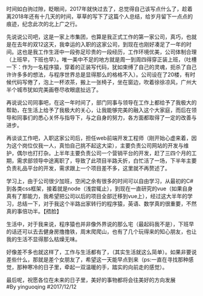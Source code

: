    时间如白驹过隙，眨眼间，2017年就快过去了，总觉得自己该写点什么了，趁着离2018年还有十几天的时间，草草的写下了这篇个人总结，给岁月留下一点点的痕迹，纪念此次的北上广之行。

   先说说公司吧，这是一家上市集团，也算是我正式工作的第一家公司，真巧，也就是在去年的双12这天，我幸运的入职的这家公司，到现在也刚好凑足了一年的时间。这也是我工作生涯中一段弥足珍贵的一段经历，工作环境优美，公司体制合理（上班早，下班也早）。唯一美中不足的地方就是周一到周四得穿正装上班，（吐槽一下：作为一名程序猿，穿着的正装写代码，犹如束缚了自己的灵魂，扼杀了自己许许多多的想法，与程序世界总是显得那么的格格不入）。公司设在了20楼，有时候代码写倦了，泡上一杯浓茶，搬上一张椅子，坐在窗边，吹着徐徐凉风，广州大半个城市犹如完美画卷尽收眼底扯远了。
   
   再说说公司同事吧，在这一年时间了，部门同事与领导在工作上都给予了我极大的帮助，在生活上给予了我极大的关心，让我能够完美的融入这个大家庭，而后在领导和同事们的悉心关怀与指导下，与之自身的努力，各方面都取得了一定的改善与进步。
   
   再谈谈工作吧，入职这家公司后，担任web前端开发工程师（刚开始心虚来着，因为这个岗位仅我一人，真怕自己挑不起这大梁），主要负责公司网站的开发与维护，偶尔也打打杂。上半年主要负责公司一个营销平台的开发，赶了三四个月的工期，需求部领导中途离职了，导致了此项目半路夭折，白忙活了一场，下半年主要负责礼品平台的开发，需求跟上一个项目差不多，这里就不再赘述了。
   
   学习上，由于公司很少加班，空闲之余有很多的时间可以自由学习，从最初的C#到各类css框架，接着就是node（浅尝辄止），到现在一直研究的vue（如果自身真有了那能力，我希望把公司以后的项目全部迁移到vue上），经过这大半年的学习，总结一下，对于我这个半路出家转行的程序猿，英语、数学真的很重要，不然真的事倍功半。【捂脸】
   
   生活中，对于我来说，程序猿也并非像外界说的那么宅（最起码我不是），下班早的话还可以去去健身房撸撸铁，周末爬爬山，也有了几个玩得来的知心朋友，也让我的生活不显得那么枯燥无味。
   
   好像差不多也就这样了，工作与生活都有了，（其实生活就这么简单）。如果非要说差些什么，那就是差个女朋友了，希望这一天能早点到来（ps:一直在寻找那种感觉，那种寒冷的日子里，牵起一双温暖的手，踏实的向前走的感觉）。
    
   最后呢，祝愿各位在未来的日子里，美好的事物都将会往美好的方向发展				
                                                                                                             #By   yinguoqing
															                                                                                                                        #2017/12/12
